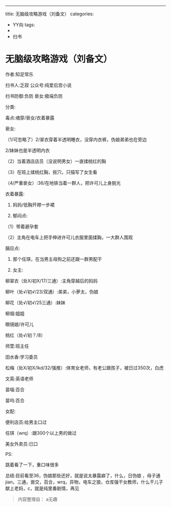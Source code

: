 ---
title: 无脑级攻略游戏（刘备文）
categories:
- YY向
tags:
- 
- 扫书
# 无脑级攻略游戏（刘备文）
作者:知足常乐

扫书人:乏寂 公众号:纯爱后宫小说

扫书防御:负防 亵女:极端负防

分类:

毒点:魂穿/亵女/衣着暴露

亵女:

（1/可忽略了）2/翠衣穿着半透明睡衣，没穿内衣裤，伪娘弟弟也在旁边

2/妹妹也是半透明内衣

（2）当着酒店店员（没说明男女）一直揉桃红的胸

（3）在班上揉桃红胸，抠穴，只描写了女生看

（4/严重亵女）:36/在地铁当着一群人，把许可儿上身脱光

衣着暴露:

1.  妈妈/低胸开襟一步裙

2.  郁闷点:

（1）带着避孕套

（2）主角在电车上把手伸进许可儿衣服里面揉胸，一大群人围观

膈应点:

1.  那个任琪，在当男主母狗之前还跟一群男配干

2.  女主:

柳翠衣（处X/初X/17/三通）:主角穿越后的妈妈

柳叶（处√/初√/23/双通）:弟弟，小萝太，伪娘

柳花（处√/初√/25三通）:妹妹

柳烟:姐姐

眼镜娘/许可儿

桃红（处√/初？/8）

师萱:班主任

田水香:学习委员

松梅（处X/初X/lkd/32/强推）:体育女老师，有老公跟孩子，被日过350次，白虎

文英:英语老师

苗喵:百合

苗呜:百合

女配:

便利店员:给男主口过

任琪（wrq）:跟300个以上男的做过

美女外卖员:已口

PS:

跳着看了一下，重口味很多

总结:目前看至36，伪娘那些还好，就是说太暴露癖了，什么，日伪娘
，母子通jian，三通，兽交，百合，wrq，异物，电车之狼，仓库强干女教师，什么干儿子献上老妈，c，就是纯里番剧情，再见


> 内容整理自： a无趣